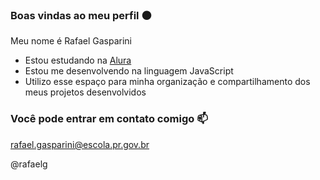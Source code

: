 ### Boas vindas ao meu perfil ⚫

Meu nome é Rafael Gasparini

- Estou estudando na [Alura](https://www.alura.com.br)
- Estou me desenvolvendo na linguagem JavaScript
- Utilizo esse espaço para minha organização e compartilhamento dos meus projetos desenvolvidos

### Você pode entrar em contato comigo 📫
rafael.gasparini@escola.pr.gov.br

@rafaelg
